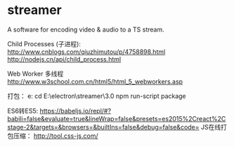 # streamer
A software for encoding video &amp; audio to a TS stream.

Child Processes (子进程):
http://www.cnblogs.com/qiuzhimutou/p/4758898.html
http://nodejs.cn/api/child_process.html

Web Worker 多线程
http://www.w3school.com.cn/html5/html_5_webworkers.asp

打包：
e:
cd E:\electron\streamer\3.0
npm run-script package

ES6转ES5:
https://babeljs.io/repl/#?babili=false&evaluate=true&lineWrap=false&presets=es2015%2Creact%2Cstage-2&targets=&browsers=&builtIns=false&debug=false&code=
JS在线打包压缩：
http://tool.css-js.com/